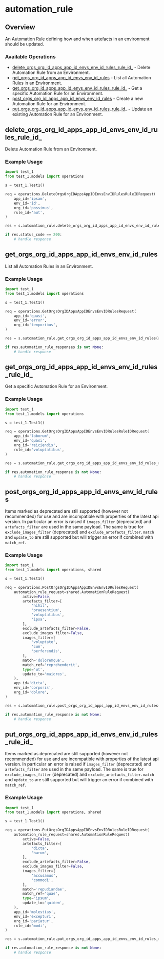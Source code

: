 # automation_rule

## Overview

An Automation Rule defining how and when artefacts in an environment should be updated.
<SchemaDefinition schemaRef="#/components/schemas/AutomationRuleRequest" />


### Available Operations

* [delete_orgs_org_id_apps_app_id_envs_env_id_rules_rule_id_](#delete_orgs_org_id_apps_app_id_envs_env_id_rules_rule_id_) - Delete Automation Rule from an Environment.
* [get_orgs_org_id_apps_app_id_envs_env_id_rules](#get_orgs_org_id_apps_app_id_envs_env_id_rules) - List all Automation Rules in an Environment.
* [get_orgs_org_id_apps_app_id_envs_env_id_rules_rule_id_](#get_orgs_org_id_apps_app_id_envs_env_id_rules_rule_id_) - Get a specific Automation Rule for an Environment.
* [post_orgs_org_id_apps_app_id_envs_env_id_rules](#post_orgs_org_id_apps_app_id_envs_env_id_rules) - Create a new Automation Rule for an Environment.
* [put_orgs_org_id_apps_app_id_envs_env_id_rules_rule_id_](#put_orgs_org_id_apps_app_id_envs_env_id_rules_rule_id_) - Update an existing Automation Rule for an Environment.

## delete_orgs_org_id_apps_app_id_envs_env_id_rules_rule_id_

Delete Automation Rule from an Environment.

### Example Usage

```python
import test_1
from test_1.models import operations

s = test_1.Test1()

req = operations.DeleteOrgsOrgIDAppsAppIDEnvsEnvIDRulesRuleIDRequest(
    app_id='ipsam',
    env_id='id',
    org_id='possimus',
    rule_id='aut',
)

res = s.automation_rule.delete_orgs_org_id_apps_app_id_envs_env_id_rules_rule_id_(req)

if res.status_code == 200:
    # handle response
```

## get_orgs_org_id_apps_app_id_envs_env_id_rules

List all Automation Rules in an Environment.

### Example Usage

```python
import test_1
from test_1.models import operations

s = test_1.Test1()

req = operations.GetOrgsOrgIDAppsAppIDEnvsEnvIDRulesRequest(
    app_id='quasi',
    env_id='error',
    org_id='temporibus',
)

res = s.automation_rule.get_orgs_org_id_apps_app_id_envs_env_id_rules(req)

if res.automation_rule_responses is not None:
    # handle response
```

## get_orgs_org_id_apps_app_id_envs_env_id_rules_rule_id_

Get a specific Automation Rule for an Environment.

### Example Usage

```python
import test_1
from test_1.models import operations

s = test_1.Test1()

req = operations.GetOrgsOrgIDAppsAppIDEnvsEnvIDRulesRuleIDRequest(
    app_id='laborum',
    env_id='quasi',
    org_id='reiciendis',
    rule_id='voluptatibus',
)

res = s.automation_rule.get_orgs_org_id_apps_app_id_envs_env_id_rules_rule_id_(req)

if res.automation_rule_response is not None:
    # handle response
```

## post_orgs_org_id_apps_app_id_envs_env_id_rules

Items marked as deprecated are still supported (however not recommended) for use and are incompatible with properties of the latest api version. In particular an error is raised if  `images_filter` (deprecated) and `artefacts_filter` are used in the same payload. The same is true for `exclude_images_filter` (deprecated) and `exclude_artefacts_filter`. `match` and `update_to` are still supported but will trigger an error if combined with `match_ref`.

### Example Usage

```python
import test_1
from test_1.models import operations, shared

s = test_1.Test1()

req = operations.PostOrgsOrgIDAppsAppIDEnvsEnvIDRulesRequest(
    automation_rule_request=shared.AutomationRuleRequest(
        active=False,
        artefacts_filter=[
            'nihil',
            'praesentium',
            'voluptatibus',
            'ipsa',
        ],
        exclude_artefacts_filter=False,
        exclude_images_filter=False,
        images_filter=[
            'voluptate',
            'cum',
            'perferendis',
        ],
        match='doloremque',
        match_ref='reprehenderit',
        type='ut',
        update_to='maiores',
    ),
    app_id='dicta',
    env_id='corporis',
    org_id='dolore',
)

res = s.automation_rule.post_orgs_org_id_apps_app_id_envs_env_id_rules(req)

if res.automation_rule_response is not None:
    # handle response
```

## put_orgs_org_id_apps_app_id_envs_env_id_rules_rule_id_

Items marked as deprecated are still supported (however not recommended) for use and are incompatible with properties of the latest api version. In particular an error is raised if  `images_filter` (deprecated) and `artefacts_filter` are used in the same payload. The same is true for `exclude_images_filter` (deprecated) and `exclude_artefacts_filter`. `match` and `update_to` are still supported but will trigger an error if combined with `match_ref`.

### Example Usage

```python
import test_1
from test_1.models import operations, shared

s = test_1.Test1()

req = operations.PutOrgsOrgIDAppsAppIDEnvsEnvIDRulesRuleIDRequest(
    automation_rule_request=shared.AutomationRuleRequest(
        active=False,
        artefacts_filter=[
            'dicta',
            'harum',
        ],
        exclude_artefacts_filter=False,
        exclude_images_filter=False,
        images_filter=[
            'accusamus',
            'commodi',
        ],
        match='repudiandae',
        match_ref='quae',
        type='ipsum',
        update_to='quidem',
    ),
    app_id='molestias',
    env_id='excepturi',
    org_id='pariatur',
    rule_id='modi',
)

res = s.automation_rule.put_orgs_org_id_apps_app_id_envs_env_id_rules_rule_id_(req)

if res.automation_rule_response is not None:
    # handle response
```
